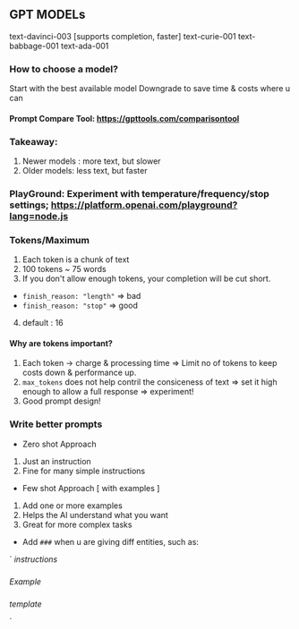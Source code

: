 ## GPT MODELs

text-davinci-003 [supports completion, faster]
text-curie-001
text-babbage-001
text-ada-001

### How to choose a model?

Start with the best available model
Downgrade to save time & costs where u can

#### Prompt Compare Tool: https://gpttools.com/comparisontool

### Takeaway:

1. Newer models : more text, but slower
2. Older models: less text, but faster

### PlayGround: Experiment with temperature/frequency/stop settings; https://platform.openai.com/playground?lang=node.js

### Tokens/Maximum

1. Each token is a chunk of text
2. 100 tokens ~ 75 words
3. If you don't allow enough tokens, your completion will be cut short.

- `finish_reason: "length"` => bad
- `finish_reason: "stop"` => good

4. default : 16

#### Why are tokens important?

1. Each token -> charge & processing time => Limit no of tokens to keep costs down & performance up.
2. `max_tokens` does not help contril the consiceness of text => set it high enough to allow a full response => experiment!
3. Good prompt design!

### Write better prompts

- Zero shot Approach

1. Just an instruction
2. Fine for many simple instructions

- Few shot Approach [ with examples ]

1. Add one or more examples
2. Helps the AI understand what you want
3. Great for more complex tasks

- Add `###` when u are giving diff entities, such as:

`
_instructions_

###

_Example_

###

_template_

`
